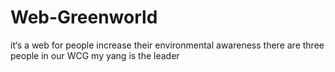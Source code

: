 # Web-Greenworld
it‘s a web for people increase their environmental awareness
there are three people in our WCG my yang is the leader
